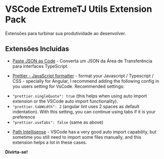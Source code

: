 # VSCode ExtremeTJ Utils Extension Pack

Extensões para turbinar sua produtividade ao desenvolver.

## Extensões Incluídas

* [Paste JSON as Code](https://marketplace.visualstudio.com/items?itemName=quicktype.quicktype) - Converta um JSON da Área de Transferência para interfaces TypeScript.

* [Prettier - JavaScript formatter](https://marketplace.visualstudio.com/items?itemName=esbenp.prettier-vscode) - format your Javascript / Typescript / CSS - specially for Angular, I recommend adding the following config in you users setting for VsCode. Recommended settings:
- `"prettier.singleQuote": true` (this helps when using auto import extension or the VSCode auto import functionality).
- `"prettier.tabWidth": 2` (angular lint uses 2 spaces as default indentation). With this setting, you can continue using tabs if it is your preference
- `"prettier.useTabs": false` (same as above)

* [Path Intellisense](https://marketplace.visualstudio.com/items?itemName=christian-kohler.path-intellisense) - VSCode has a very good auto import capability, but sometime you still need to import some files manually, and this extension helps a lot in these cases.

**Divirta-se!**
